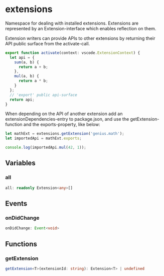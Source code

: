 # extensions

Namespace for dealing with installed extensions. Extensions are represented by an Extension-interface which enables reflection on them.

Extension writers can provide APIs to other extensions by returning their API public surface from the activate-call.

```typescript
export function activate(context: vscode.ExtensionContext) {
  let api = {
    sum(a, b) {
      return a + b;
    },
    mul(a, b) {
      return a * b;
    }
  };
  // 'export' public api-surface
  return api;
}
```

When depending on the API of another extension add an extensionDependencies-entry to package.json, and use the getExtension-function and the exports-property, like below:

```typescript
let mathExt = extensions.getExtension('genius.math');
let importedApi = mathExt.exports;

console.log(importedApi.mul(42, 1));
```

## Variables

### all

```typescript
all: readonly Extension<any>[]
```

## Events

### onDidChange

```typescript
onDidChange: Event<void>
```

## Functions

### getExtension

```typescript
getExtension<T>(extensionId: string): Extension<T> | undefined
```

